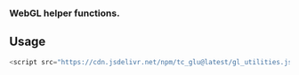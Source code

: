 ### WebGL helper functions.
## Usage
```js
<script src="https://cdn.jsdelivr.net/npm/tc_glu@latest/gl_utilities.js"></script>
```
